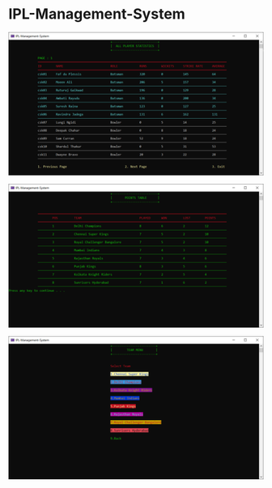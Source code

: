 # IPL-Management-System

![](https://github.com/SahilJaiman/IPL-Management-System/blob/master/Outputs/All%20Player%20Stats.PNG?raw=true)

![](https://github.com/SahilJaiman/IPL-Management-System/blob/master/Outputs/Points%20Table.PNG?raw=true)

![](https://github.com/SahilJaiman/IPL-Management-System/blob/master/Outputs/Team%20Main%20Menu.PNG?raw=true)
